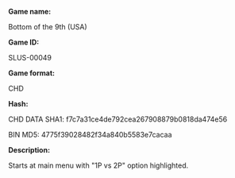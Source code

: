 ﻿**Game name:**

Bottom of the 9th (USA)

**Game ID:**

SLUS-00049

**Game format:**

CHD

**Hash:**

CHD DATA SHA1: f7c7a31ce4de792cea267908879b0818da474e56

BIN MD5: 4775f39028482f34a840b5583e7cacaa

**Description:**

Starts at main menu with "1P vs 2P" option highlighted.